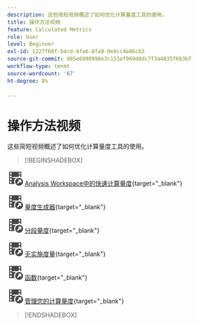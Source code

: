 ```yaml
---
description: 这些简短视频概述了如何优化计算量度工具的使用。
title: 操作方法视频
feature: Calculated Metrics
role: User
level: Beginner
exl-id: 1227f68f-b4cd-4fa6-8fa9-0e8cc4e86cb3
source-git-commit: d85e6990998e3c153ef969d8dc7f3a4835f683bf
workflow-type: tm+mt
source-wordcount: '67'
ht-degree: 8%

---
```


# 操作方法视频

这些简短视频概述了如何优化计算量度工具的使用。

>[!BEGINSHADEBOX]

![VideoCheckedOut](/help/assets/icons/VideoCheckedOut.svg) [Analysis Workspace中的快速计算量度](https://experienceleague.adobe.com/docs/analytics-learn/tutorials/components/calculated-metrics/quick-calculated-metrics-in-analysis-workspace.html?lang=zh-Hans){target="_blank"}

![VideoCheckedOut](/help/assets/icons/VideoCheckedOut.svg) [量度生成器](https://experienceleague.adobe.com/docs/analytics-learn/tutorials/components/calculated-metrics/calculated-metrics-metric-builder.html?lang=zh-Hans){target="_blank"}

![VideoCheckedOut](/help/assets/icons/VideoCheckedOut.svg) [分段量度](https://experienceleague.adobe.com/docs/analytics-learn/tutorials/components/calculated-metrics/calculated-metrics-segmented-metrics.html?lang=zh-Hans){target="_blank"}

![VideoCheckedOut](/help/assets/icons/VideoCheckedOut.svg) [无实施度量](https://experienceleague.adobe.com/docs/analytics-learn/tutorials/components/calculated-metrics/calculated-metrics-implementationless-metrics.html?lang=zh-Hans){target="_blank"}

![VideoCheckedOut](/help/assets/icons/VideoCheckedOut.svg) [函数](https://experienceleague.adobe.com/docs/analytics-learn/tutorials/components/calculated-metrics/calculated-metrics-functions.html?lang=zh-Hans){target="_blank"}

![VideoCheckedOut](/help/assets/icons/VideoCheckedOut.svg) [管理您的计算量度](https://experienceleague.adobe.com/docs/analytics-learn/tutorials/components/calculated-metrics/manage-your-calculated-metrics.html?lang=zh-Hans){target="_blank"}


>[!ENDSHADEBOX]
